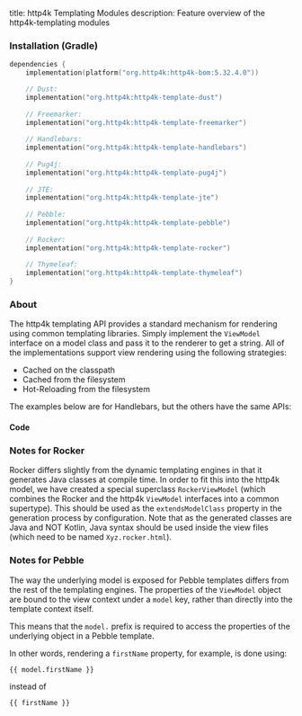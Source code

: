 title: http4k Templating Modules
description: Feature overview of the http4k-templating modules

### Installation (Gradle)

```kotlin
dependencies {
    implementation(platform("org.http4k:http4k-bom:5.32.4.0"))

    // Dust: 
    implementation("org.http4k:http4k-template-dust")
    
    // Freemarker: 
    implementation("org.http4k:http4k-template-freemarker")
    
    // Handlebars: 
    implementation("org.http4k:http4k-template-handlebars")
    
    // Pug4j: 
    implementation("org.http4k:http4k-template-pug4j")
    
    // JTE: 
    implementation("org.http4k:http4k-template-jte")
    
    // Pebble: 
    implementation("org.http4k:http4k-template-pebble")
    
    // Rocker: 
    implementation("org.http4k:http4k-template-rocker")
    
    // Thymeleaf: 
    implementation("org.http4k:http4k-template-thymeleaf")
}
```

### About
The http4k templating API provides a standard mechanism for rendering using common templating libraries. Simply implement the `ViewModel` interface on a model class and pass it to the renderer to get a string. All of the implementations support view rendering using the following strategies:

* Cached on the classpath
* Cached from the filesystem
* Hot-Reloading from the filesystem

The examples below are for Handlebars, but the others have the same APIs:

#### Code  [<img class="octocat"/>](https://github.com/http4k/http4k/blob/master/src/docs/guide/reference/templating/example.kt)

<script src="https://gist-it.appspot.com/https://github.com/http4k/http4k/blob/master/src/docs/guide/reference/templating/example.kt"></script>

### Notes for Rocker
Rocker differs slightly from the dynamic templating engines in that it generates Java classes at compile time. In order to fit this into the http4k model, we have created a special superclass `RockerViewModel` (which combines the Rocker and the http4k `ViewModel` interfaces into a common supertype). This should be used as the `extendsModelClass` property in the generation process by configuration. Note that as the generated classes are Java and NOT Kotlin, Java syntax should be used inside the view files (which need to be named `Xyz.rocker.html`).

### Notes for Pebble
The way the underlying model is exposed for Pebble templates differs from the rest of the templating engines.
The properties of the `ViewModel` object are bound to the view context under a `model` key, rather than directly into the template context itself.  

This means that the `model.` prefix is required to access the properties of the underlying object in a Pebble template.

In other words, rendering a `firstName` property, for example, is done using:
```
{{ model.firstName }}
```
instead of 
```
{{ firstName }}
```

[http4k]: https://http4k.org
